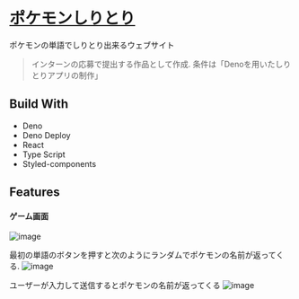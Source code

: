 # [ポケモンしりとり](https://kurakke-shiritori-deno.deno.dev/)
ポケモンの単語でしりとり出来るウェブサイト
>インターンの応募で提出する作品として作成. 条件は「Denoを用いたしりとりアプリの制作」
## Build With
- Deno
- Deno Deploy
- React
- Type Script
- Styled-components
## Features
#### ゲーム画面
![image](https://user-images.githubusercontent.com/84614038/180245773-1138e7ce-9cf0-4680-ac8b-89cd41abd76b.png)

最初の単語のボタンを押すと次のようにランダムでポケモンの名前が返ってくる.
![image](https://user-images.githubusercontent.com/84614038/180245987-65bd4bac-9382-44d0-9f3d-4829a8a5989f.png)

ユーザーが入力して送信するとポケモンの名前が返ってくる
![image](https://user-images.githubusercontent.com/84614038/180248501-1d475f81-cf21-4f53-8b31-88a05c9111dc.png)
